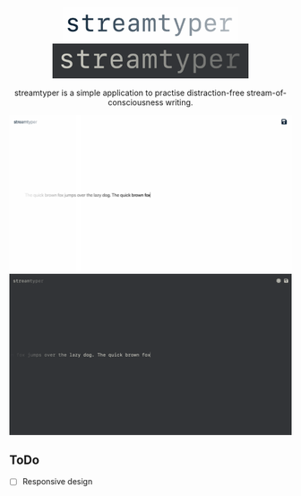 <br />

<div align="center">
  <a href="https://github.com/fuchstim/streamtyper">
    <img src="images/logotype-light.png#gh-light-mode-only" alt="Logo" height="62" width="auto">
    <img src="images/logotype-dark.png#gh-dark-mode-only" alt="Logo" height="62" width="auto">
  </a>

  <p align="center">
    streamtyper is a simple application to practise distraction-free stream-of-consciousness writing.
  </p>

  <img src="images/screenshot-light.png#gh-light-mode-only" alt="Screenshot">
  <img src="images/screenshot-dark.png#gh-dark-mode-only" alt="Screenshot">
</div>

## ToDo

- [ ] Responsive design
